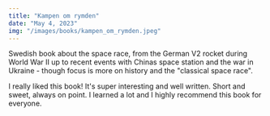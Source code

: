 ```yaml
---
title: "Kampen om rymden"
date: "May 4, 2023"
img: "/images/books/kampen_om_rymden.jpeg"
---
```


Swedish book about the space race, from the German V2 rocket during World War II up to recent events with Chinas space station and the war in Ukraine - though focus is more on history and the "classical space race".

I really liked this book! It's super interesting and well written. Short and sweet, always on point. I learned a lot and I highly recommend this book for everyone.